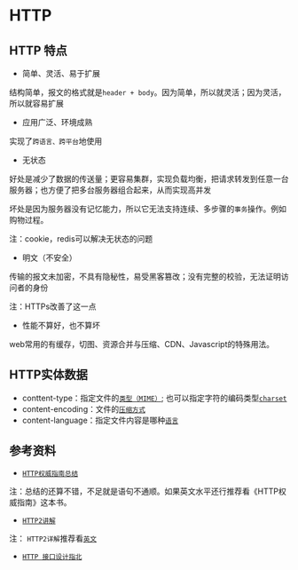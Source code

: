 # HTTP

## HTTP 特点

* 简单、灵活、易于扩展

结构简单，报文的格式就是`header + body`。因为简单，所以就灵活；因为灵活，所以就容易扩展

* 应用广泛、环境成熟

实现了`跨语言、跨平台`地使用

* 无状态

好处是减少了数据的传送量；更容易集群，实现负载均衡，把请求转发到任意一台服务器；也方便了把多台服务器组合起来，从而实现高并发

坏处是因为服务器没有记忆能力，所以它无法支持连续、多步骤的`事务`操作。例如购物过程。

注：cookie，redis可以解决无状态的问题

* 明文（不安全）

传输的报文未加密，不具有隐秘性，易受黑客篡改；没有完整的校验，无法证明访问者的身份

注：HTTPs改善了这一点

* 性能不算好，也不算坏

web常用的有缓存，切图、资源合并与压缩、CDN、Javascript的特殊用法。

## HTTP实体数据

* conttent-type：指定文件的[` 类型（MIME） `](https://baike.baidu.com/item/MIME/2900607); 也可以指定字符的编码类型[` charset `](https://baike.baidu.com/item/字符集/946585?fromtitle=charset&fromid=7362035#1_1)
* content-encoding：文件的[` 压缩方式 `](https://developer.mozilla.org/zh-CN/docs/Web/HTTP/Headers/Accept-Encoding)
* content-language：指定文件内容是哪种[` 语言 `](https://developer.mozilla.org/zh-CN/docs/Web/HTTP/Headers/Content-Language)

## 参考资料

* [` HTTP权威指南总结 `](https://github.com/woai30231/http) 

注：总结的还算不错，不足就是语句不通顺。如果英文水平还行推荐看《HTTP权威指南》这本书。

* [` HTTP2讲解 `](https://legacy.gitbook.com/book/ye11ow/http2-explained/details)

注： `HTTP2详解`推荐看[` 英文 `](https://daniel.haxx.se/http2/)

* [` HTTP 接口设计指北 `](https://github.com/bolasblack/http-api-guide)
